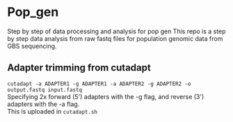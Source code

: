 # Pop_gen
Step by step of data processing and analysis for pop gen
This repo is a step by step data analysis from raw fastq files for population genomic data from GBS sequencing.

## Adapter trimming from cutadapt
`cutadapt -a ADAPTER1 -g ADAPTER1 -a ADAPTER2 -g ADAPTER2 -o output.fastq input.fastq`  
Specifying 2x forward (5') adapters with the -g flag, and reverse (3') adapters with the -a flag.  
This is uploaded in `cutadapt.sh`

